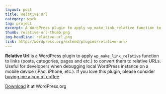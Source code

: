```yaml
---
layout: post
title: Relative Url
category: work
tag: project
excerpt: A WordPress plugin to apply wp_make_link_relative function to links to convert them to relative URLs.
thumb: relative-url-thumb.png
img-headline: relative-url.png
link: http://wordpress.org/extend/plugins/relative-url/
---
```


<div class=txt>
<p><b>Relative Url</b> is a WordPress plugin to apply <code>wp_<wbr>make_<wbr>link_<wbr>relative</code> function to links (posts, categories, pages and etc.) to convert them to relative URLs. Useful for developers when debugging local WordPress instance on a mobile device (iPad. iPhone, etc.). If you love this plugin, please consider <a href="{{ site.donate }}">buying me a cup of coffee</a>.</p>

<p class=download><a href="http://wordpress.org/extend/plugins/relative-url/">Download</a> it at WordPress.org</p>
</div>